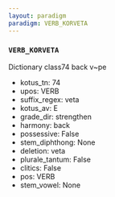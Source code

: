 ```yaml
---
layout: paradigm
paradigm: VERB_KORVETA
---
```

### ` VERB_KORVETA `

Dictionary class74 back v~pe
* kotus_tn: 74
* upos: VERB
* suffix_regex: veta
* kotus_av: E
* grade_dir: strengthen
* harmony: back
* possessive: False
* stem_diphthong: None
* deletion: veta
* plurale_tantum: False
* clitics: False
* pos: VERB
* stem_vowel: None
